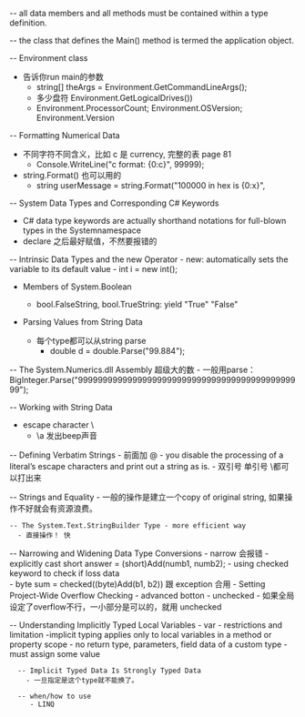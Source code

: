 -- all data members and all methods must be contained within a type definition.

-- the class that defines the Main() method is termed the application object.

-- Environment class
  - 告诉你run main的参数
    - string[] theArgs = Environment.GetCommandLineArgs();
    - 多少盘符 Environment.GetLogicalDrives())
    - Environment.ProcessorCount; Environment.OSVersion; Environment.Version
    
-- Formatting Numerical Data
  - 不同字符不同含义，比如 c 是 currency, 完整的表 page 81
     - Console.WriteLine("c format: {0:c}", 99999);
  - string.Format() 也可以用的 
    - string userMessage = string.Format("100000 in hex is {0:x}",


-- System Data Types and Corresponding C# Keywords
  -  C# data type keywords are actually shorthand notations for full-blown types in the Systemnamespace
  - declare 之后最好赋值，不然要报错的
  
  -- Intrinsic Data Types and the new Operator 
    - new: automatically sets the variable to its default value
      - int i = new int();
      
   - Members of System.Boolean     
     - bool.FalseString, bool.TrueString: yield "True" "False"  
     
   - Parsing Values from String Data
      - 每个type都可以从string parse
        - double d = double.Parse("99.884");
        
        
   -- The System.Numerics.dll Assembly 超级大的数 
      - 一般用parse： BigInteger.Parse("9999999999999999999999999999999999999999999999"); 
      
      
 -- Working with String Data 
  - escape character \ 
    - \a 发出beep声音 
    
 -- Defining Verbatim Strings 
    - 前面加 @
    - you disable the processing of a literal’s escape characters and print out a string as is.
    - 双引号 单引号 \\都可以打出来 
    
 -- Strings and Equality 
    - 一般的操作是建立一个copy of original string, 如果操作不好就会有资源浪费。 
    
    -- The System.Text.StringBuilder Type - more efficient way 
      - 直接操作！ 快
    
  -- Narrowing and Widening Data Type Conversions
    - narrow 会报错 
      - explicitly cast short answer = (short)Add(numb1, numb2);
      - using checked keyword to check if loss data  
      - byte sum = checked((byte)Add(b1, b2)) 跟 exception 合用 
      - Setting Project-Wide Overflow Checking
         - advanced botton 
      - unchecked 
        - 如果全局设定了overflow不行，一小部分是可以的，就用 unchecked
        
  -- Understanding Implicitly Typed Local Variables - var 
    - restrictions and limitation
       -implicit typing applies only to local variables in a method or property scope
      - no return type, parameters, field data of a custom type
      - must assign some value 
      
      -- Implicit Typed Data Is Strongly Typed Data
        - 一旦指定是这个type就不能换了。 
    
      -- when/how to use 
         - LINQ
    
    
    
    
    
    
    
    
    
    
    
